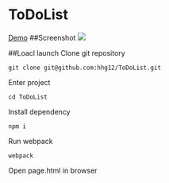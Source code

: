 # ToDoList

[Demo](https://hhg12.github.io/ToDoList/page.html)
##Screenshot
![](https://hhg12.github.io/ToDoList/screenshot.jpg)

##Loacl launch
Clone git repository
```
git clone git@github.com:hhg12/ToDoList.git
```
Enter project
```
cd ToDoList
```
Install dependency
```
npm i
```
Run webpack
```
webpack
```
Open page.html in browser


